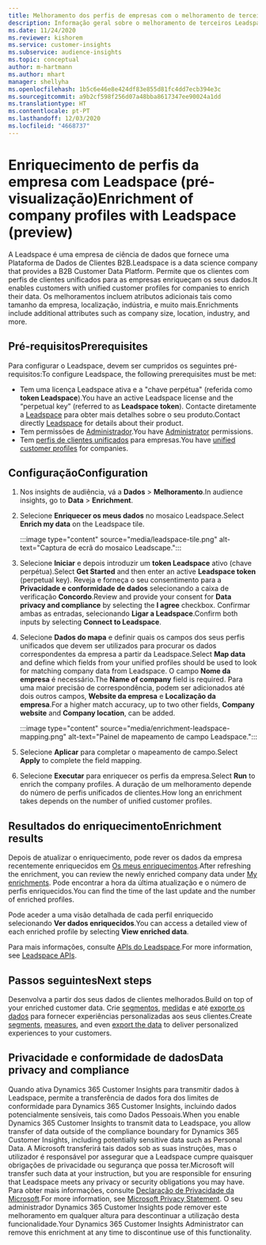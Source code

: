 ```yaml
---
title: Melhoramento dos perfis de empresas com o melhoramento de terceiros Leadspace
description: Informação geral sobre o melhoramento de terceiros Leadspace.
ms.date: 11/24/2020
ms.reviewer: kishorem
ms.service: customer-insights
ms.subservice: audience-insights
ms.topic: conceptual
author: m-hartmann
ms.author: mhart
manager: shellyha
ms.openlocfilehash: 1b5c6e46e8e424df83e855d81fc4dd7ecb394e3c
ms.sourcegitcommit: a9b2cf598f256d07a48bba8617347ee90024a1dd
ms.translationtype: HT
ms.contentlocale: pt-PT
ms.lasthandoff: 12/03/2020
ms.locfileid: "4668737"
---
```

# <a name="enrichment-of-company-profiles-with-leadspace-preview"></a><span data-ttu-id="9fcb6-103">Enriquecimento de perfis da empresa com Leadspace (pré-visualização)</span><span class="sxs-lookup"><span data-stu-id="9fcb6-103">Enrichment of company profiles with Leadspace (preview)</span></span>

<span data-ttu-id="9fcb6-104">A Leadspace é uma empresa de ciência de dados que fornece uma Plataforma de Dados de Clientes B2B.</span><span class="sxs-lookup"><span data-stu-id="9fcb6-104">Leadspace is a data science company that provides a B2B Customer Data Platform.</span></span> <span data-ttu-id="9fcb6-105">Permite que os clientes com perfis de clientes unificados para as empresas enriqueçam os seus dados.</span><span class="sxs-lookup"><span data-stu-id="9fcb6-105">It enables customers with unified customer profiles for companies to enrich their data.</span></span> <span data-ttu-id="9fcb6-106">Os melhoramentos incluem atributos adicionais tais como tamanho da empresa, localização, indústria, e muito mais.</span><span class="sxs-lookup"><span data-stu-id="9fcb6-106">Enrichments include additional attributes such as company size, location, industry, and more.</span></span>

## <a name="prerequisites"></a><span data-ttu-id="9fcb6-107">Pré-requisitos</span><span class="sxs-lookup"><span data-stu-id="9fcb6-107">Prerequisites</span></span>

<span data-ttu-id="9fcb6-108">Para configurar o Leadspace, devem ser cumpridos os seguintes pré-requisitos:</span><span class="sxs-lookup"><span data-stu-id="9fcb6-108">To configure Leadspace, the following prerequisites must be met:</span></span>

- <span data-ttu-id="9fcb6-109">Tem uma licença Leadspace ativa e a "chave perpétua" (referida como **token Leadspace**).</span><span class="sxs-lookup"><span data-stu-id="9fcb6-109">You have an active Leadspace license and the “perpetual key” (referred to as **Leadspace token**).</span></span> <span data-ttu-id="9fcb6-110">Contacte diretamente a [Leadspace](https://www.leadspace.com/products/leadspace-on-demand/) para obter mais detalhes sobre o seu produto.</span><span class="sxs-lookup"><span data-stu-id="9fcb6-110">Contact directly [Leadspace](https://www.leadspace.com/products/leadspace-on-demand/) for details about their product.</span></span>
- <span data-ttu-id="9fcb6-111">Tem permissões de [Administrador](permissions.md#administrator).</span><span class="sxs-lookup"><span data-stu-id="9fcb6-111">You have [Administrator](permissions.md#administrator) permissions.</span></span>
- <span data-ttu-id="9fcb6-112">Tem [perfis de clientes unificados](customer-profiles.md) para empresas.</span><span class="sxs-lookup"><span data-stu-id="9fcb6-112">You have [unified customer profiles](customer-profiles.md) for companies.</span></span>

## <a name="configuration"></a><span data-ttu-id="9fcb6-113">Configuração</span><span class="sxs-lookup"><span data-stu-id="9fcb6-113">Configuration</span></span>

1. <span data-ttu-id="9fcb6-114">Nos insights de audiência, vá a **Dados** > **Melhoramento**.</span><span class="sxs-lookup"><span data-stu-id="9fcb6-114">In audience insights, go to **Data** > **Enrichment**.</span></span>

1. <span data-ttu-id="9fcb6-115">Selecione **Enriquecer os meus dados** no mosaico Leadspace.</span><span class="sxs-lookup"><span data-stu-id="9fcb6-115">Select **Enrich my data** on the Leadspace tile.</span></span>

   :::image type="content" source="media/leadspace-tile.png" alt-text="Captura de ecrã do mosaico Leadscape.":::

1. <span data-ttu-id="9fcb6-117">Selecione **Iniciar** e depois introduzir um **token Leadspace** ativo (chave perpétua).</span><span class="sxs-lookup"><span data-stu-id="9fcb6-117">Select **Get Started** and then enter an active **Leadspace token** (perpetual key).</span></span> <span data-ttu-id="9fcb6-118">Reveja e forneça o seu consentimento para a **Privacidade e conformidade de dados** selecionando a caixa de verificação **Concordo**.</span><span class="sxs-lookup"><span data-stu-id="9fcb6-118">Review and provide your consent for **Data privacy and compliance** by selecting the **I agree** checkbox.</span></span> <span data-ttu-id="9fcb6-119">Confirmar ambas as entradas, selecionando **Ligar a Leadspace**.</span><span class="sxs-lookup"><span data-stu-id="9fcb6-119">Confirm both inputs by selecting **Connect to Leadspace**.</span></span>

1. <span data-ttu-id="9fcb6-120">Selecione **Dados do mapa** e definir quais os campos dos seus perfis unificados que devem ser utilizados para procurar os dados correspondentes da empresa a partir da Leadspace.</span><span class="sxs-lookup"><span data-stu-id="9fcb6-120">Select **Map data** and define which fields from your unified profiles should be used to look for matching company data from Leadspace.</span></span> <span data-ttu-id="9fcb6-121">O campo **Nome da empresa** é necessário.</span><span class="sxs-lookup"><span data-stu-id="9fcb6-121">The **Name of company** field is required.</span></span> <span data-ttu-id="9fcb6-122">Para uma maior precisão de correspondência, podem ser adicionados até dois outros campos, **Website da empresa** e **Localização da empresa**.</span><span class="sxs-lookup"><span data-stu-id="9fcb6-122">For a higher match accuracy, up to two other fields, **Company website** and **Company location**, can be added.</span></span>

   :::image type="content" source="media/enrichment-leadspace-mapping.png" alt-text="Painel de mapeamento de campo Leadspace.":::
   
1. <span data-ttu-id="9fcb6-124">Selecione **Aplicar** para completar o mapeamento de campo.</span><span class="sxs-lookup"><span data-stu-id="9fcb6-124">Select **Apply** to complete the field mapping.</span></span>

1. <span data-ttu-id="9fcb6-125">Selecione **Executar** para enriquecer os perfis da empresa.</span><span class="sxs-lookup"><span data-stu-id="9fcb6-125">Select **Run** to enrich the company profiles.</span></span> <span data-ttu-id="9fcb6-126">A duração de um melhoramento depende do número de perfis unificados de clientes.</span><span class="sxs-lookup"><span data-stu-id="9fcb6-126">How long an enrichment takes depends on the number of unified customer profiles.</span></span>

## <a name="enrichment-results"></a><span data-ttu-id="9fcb6-127">Resultados do enriquecimento</span><span class="sxs-lookup"><span data-stu-id="9fcb6-127">Enrichment results</span></span>

<span data-ttu-id="9fcb6-128">Depois de atualizar o enriquecimento, pode rever os dados da empresa recentemente enriquecidos em [Os meus enriquecimentos](enrichment-hub.md).</span><span class="sxs-lookup"><span data-stu-id="9fcb6-128">After refreshing the enrichment, you can review the newly enriched company data under [My enrichments](enrichment-hub.md).</span></span> <span data-ttu-id="9fcb6-129">Pode encontrar a hora da última atualização e o número de perfis enriquecidos.</span><span class="sxs-lookup"><span data-stu-id="9fcb6-129">You can find the time of the last update and the number of enriched profiles.</span></span>

<span data-ttu-id="9fcb6-130">Pode aceder a uma visão detalhada de cada perfil enriquecido selecionando **Ver dados enriquecidos**.</span><span class="sxs-lookup"><span data-stu-id="9fcb6-130">You can access a detailed view of each enriched profile by selecting **View enriched data**.</span></span>

<span data-ttu-id="9fcb6-131">Para mais informações, consulte [APIs do Leadspace](https://support.leadspace.com/hc/en-us/sections/201997649-API).</span><span class="sxs-lookup"><span data-stu-id="9fcb6-131">For more information, see [Leadspace APIs](https://support.leadspace.com/hc/en-us/sections/201997649-API).</span></span>

## <a name="next-steps"></a><span data-ttu-id="9fcb6-132">Passos seguintes</span><span class="sxs-lookup"><span data-stu-id="9fcb6-132">Next steps</span></span>

<span data-ttu-id="9fcb6-133">Desenvolva a partir dos seus dados de clientes melhorados.</span><span class="sxs-lookup"><span data-stu-id="9fcb6-133">Build on top of your enriched customer data.</span></span> <span data-ttu-id="9fcb6-134">Crie [segmentos](segments.md), [medidas](measures.md) e até [exporte os dados](export-destinations.md) para fornecer experiências personalizadas aos seus clientes.</span><span class="sxs-lookup"><span data-stu-id="9fcb6-134">Create [segments](segments.md), [measures](measures.md), and even [export the data](export-destinations.md) to deliver personalized experiences to your customers.</span></span>

## <a name="data-privacy-and-compliance"></a><span data-ttu-id="9fcb6-135">Privacidade e conformidade de dados</span><span class="sxs-lookup"><span data-stu-id="9fcb6-135">Data privacy and compliance</span></span>

<span data-ttu-id="9fcb6-136">Quando ativa Dynamics 365 Customer Insights para transmitir dados à Leadspace, permite a transferência de dados fora dos limites de conformidade para Dynamics 365 Customer Insights, incluindo dados potencialmente sensíveis, tais como Dados Pessoais.</span><span class="sxs-lookup"><span data-stu-id="9fcb6-136">When you enable Dynamics 365 Customer Insights to transmit data to Leadspace, you allow transfer of data outside of the compliance boundary for Dynamics 365 Customer Insights, including potentially sensitive data such as Personal Data.</span></span> <span data-ttu-id="9fcb6-137">A Microsoft transferirá tais dados sob as suas instruções, mas o utilizador é responsável por assegurar que a Leadspace cumpre quaisquer obrigações de privacidade ou segurança que possa ter.</span><span class="sxs-lookup"><span data-stu-id="9fcb6-137">Microsoft will transfer such data at your instruction, but you are responsible for ensuring that Leadspace meets any privacy or security obligations you may have.</span></span> <span data-ttu-id="9fcb6-138">Para obter mais informações, consulte [Declaração de Privacidade da Microsoft](https://go.microsoft.com/fwlink/?linkid=396732).</span><span class="sxs-lookup"><span data-stu-id="9fcb6-138">For more information, see [Microsoft Privacy Statement](https://go.microsoft.com/fwlink/?linkid=396732).</span></span>
<span data-ttu-id="9fcb6-139">O seu administrador Dynamics 365 Customer Insights pode remover este melhoramento em qualquer altura para descontinuar a utilização desta funcionalidade.</span><span class="sxs-lookup"><span data-stu-id="9fcb6-139">Your Dynamics 365 Customer Insights Administrator can remove this enrichment at any time to discontinue use of this functionality.</span></span>